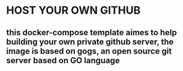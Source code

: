 #				HOST YOUR OWN GITHUB

## this docker-compose template aimes to help building your own private github server, the image is based on gogs, an open source git server based on GO language
